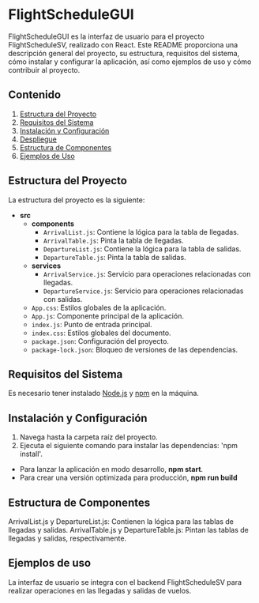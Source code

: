 # FlightScheduleGUI

FlightScheduleGUI es la interfaz de usuario para el proyecto FlightScheduleSV, realizado con React. Este README proporciona una descripción general del proyecto, su estructura, requisitos del sistema, cómo instalar y configurar la aplicación, así como ejemplos de uso y cómo contribuir al proyecto.

## Contenido

1. [Estructura del Proyecto](#estructura-del-proyecto)
2. [Requisitos del Sistema](#requisitos-del-sistema)
3. [Instalación y Configuración](#instalación-y-configuración)
4. [Despliegue](#despliegue)
5. [Estructura de Componentes](#estructura-de-componentes)
6. [Ejemplos de Uso](#ejemplos-de-uso)

## Estructura del Proyecto

La estructura del proyecto es la siguiente:

- **src**
  - **components**
    - `ArrivalList.js`: Contiene la lógica para la tabla de llegadas.
    - `ArrivalTable.js`: Pinta la tabla de llegadas.
    - `DepartureList.js`: Contiene la lógica para la tabla de salidas.
    - `DepartureTable.js`: Pinta la tabla de salidas.
  - **services**
    - `ArrivalService.js`: Servicio para operaciones relacionadas con llegadas.
    - `DepartureService.js`: Servicio para operaciones relacionadas con salidas.
  - `App.css`: Estilos globales de la aplicación.
  - `App.js`: Componente principal de la aplicación.
  - `index.js`: Punto de entrada principal.
  - `index.css`: Estilos globales del documento.
  - `package.json`: Configuración del proyecto.
  - `package-lock.json`: Bloqueo de versiones de las dependencias.

## Requisitos del Sistema

Es necesario tener instalado [Node.js](https://nodejs.org/) y [npm](https://www.npmjs.com/) en la máquina.

## Instalación y Configuración

1. Navega hasta la carpeta raíz del proyecto.
2. Ejecuta el siguiente comando para instalar las dependencias:
   'npm install'.

- Para lanzar la aplicación en modo desarrollo, **npm start**.
- Para crear una versión optimizada para producción, **npm run build**

## Estructura de Componentes
ArrivalList.js y DepartureList.js: Contienen la lógica para las tablas de llegadas y salidas.
ArrivalTable.js y DepartureTable.js: Pintan las tablas de llegadas y salidas, respectivamente.

## Ejemplos de uso 
La interfaz de usuario se integra con el backend FlightScheduleSV para realizar operaciones en las llegadas y salidas de vuelos.

